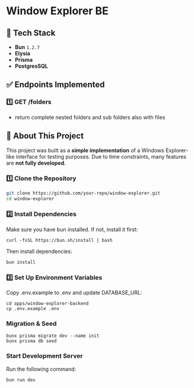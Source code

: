 # Window Explorer BE

## 🚀 Tech Stack
- **Bun** `1.2.7`
- **Elysia**
- **Prisma**
- **PostgresSQL**

## ✅ Endpoints Implemented
### 1️⃣ GET /folders
- return complete nested folders and sub folders also with files

## 📌 About This Project
This project was built as a **simple implementation** of a Windows Explorer-like interface for testing purposes. Due to time constraints, many features are **not fully developed**.

### 1️⃣ Clone the Repository
```sh
git clone https://github.com/your-repo/window-explorer.git
cd window-explorer
```

### 2️⃣ Install Dependencies
Make sure you have bun installed. If not, install it first:
```
curl -fsSL https://bun.sh/install | bash
```
Then install dependencies:
```
bun install
```

### 3️⃣ Set Up Environment Variables
Copy .env.example to .env and update DATABASE_URL:
```
cd apps/window-explorer-backend
cp .env.example .env
```
### Migration & Seed
```
bunx prisma migrate dev --name init
bunx prisma db seed
```

### Start Development Server
Run the following command:
```
bun run dev